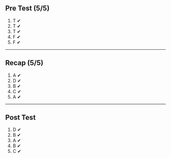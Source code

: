 ## Pre Test (5/5)
1) T  ✔
2) T  ✔
3) T  ✔
4) F  ✔
5) F  ✔
___
## Recap (5/5)
1) A  ✔
2) D  ✔
3) B  ✔
4) C  ✔
5) A  ✔
___
## Post Test
1) D  ✔
2) B  ✔
3) A  ✔
4) B  ✔
5) C  ✔
